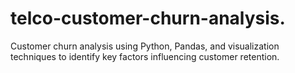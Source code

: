 # telco-customer-churn-analysis.
Customer churn analysis using Python, Pandas, and visualization techniques to identify key factors influencing customer retention.
